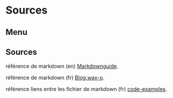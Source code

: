 # Sources

## Menu

## Sources

référence de markdown (en) [Markdownguide](https://www.markdownguide.org/basic-syntax/#escaping-backticks).

référence de markdown (fr) [Blog.wax-o](https://blog.wax-o.com/2014/04/tutoriel-un-guide-pour-bien-commencer-avec-markdown/).

référence liens entre les fichier de markdown (fr) [code-examples](https://code-examples.net/fr/q/74c86b).



